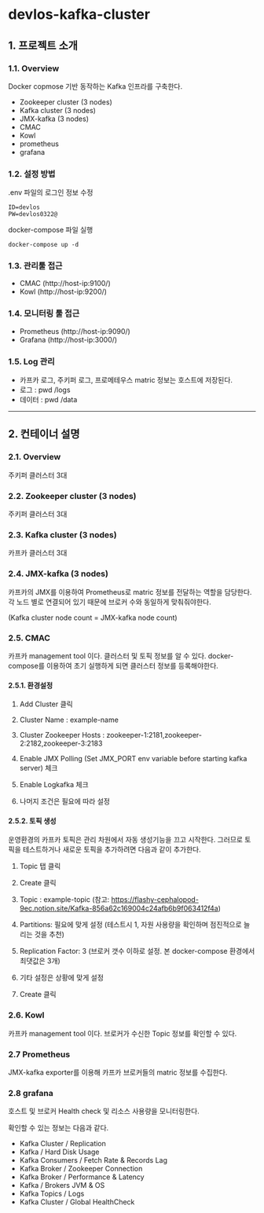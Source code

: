 # devlos-kafka-cluster 

## 1. 프로젝트 소개

### 1.1. Overview

Docker copmose 기반 동작하는 Kafka 인프라를 구축한다.
* Zookeeper cluster (3 nodes) 
* Kafka cluster (3 nodes)
* JMX-kafka (3 nodes)
* CMAC
* Kowl
* prometheus 
* grafana

### 1.2. 설정 방법

.env 파일의 로그인 정보 수정

```shell
ID=devlos
PW=devlos0322@
```

docker-compose 파일 실행

```shell
docker-compose up -d
```

### 1.3. 관리툴 접근

* CMAC (http://host-ip:9100/)
* Kowl (http://host-ip:9200/)

### 1.4. 모니터링 툴 접근

* Prometheus (http://host-ip:9090/)
* Grafana (http://host-ip:3000/)

### 1.5. Log 관리

* 카프카 로그, 주키퍼 로그, 프로메테우스 matric 정보는 호스트에 저장된다.
* 로그 : pwd /logs
* 데이터 : pwd /data

---

## 2. 컨테이너 설명

### 2.1. Overview 

주키퍼 클러스터 3대

### 2.2. Zookeeper cluster (3 nodes) 

주키퍼 클러스터 3대

### 2.3. Kafka cluster (3 nodes)

카프카 클러스터 3대

### 2.4. JMX-kafka (3 nodes)

카프카의 JMX를 이용하여 Prometheus로 matric 정보를 전달하는 역할을 담당한다. 각 노드 별로 연결되어 있기 때문에 브로커 수와 동일하게 맞춰줘야한다. 

(Kafka cluster node count = JMX-kafka node count)

### 2.5. CMAC

카프카 management tool 이다. 클러스터 및 토픽 정보를 알 수 있다. docker-compose를 이용하여 초기 실행하게 되면 클러스터 정보를 등록해야한다.

#### 2.5.1. 환경설정

1. Add Cluster 클릭

2. Cluster Name : example-name

3. Cluster Zookeeper Hosts : zookeeper-1:2181,zookeeper-2:2182,zookeeper-3:2183

4. Enable JMX Polling (Set JMX_PORT env variable before starting kafka server) 체크

5. Enable Logkafka 체크

6. 나머지 조건은 필요에 따라 설정

#### 2.5.2. 토픽 생성

운영환경의 카프카 토픽은 관리 차원에서 자동 생성기능을 끄고 시작한다. 그러므로 토픽을 테스트하거나 새로운 토픽을 추가하려면 다음과 같이 추가한다.

1. Topic 탭 클릭

2. Create 클릭

3. Topic : example-topic (참고: https://flashy-cephalopod-9ec.notion.site/Kafka-856a62c169004c24afb6b9f063412f4a)

4. Partitions: 필요에 맞게 설정 (테스트시 1, 자원 사용량을 확인하며 점진적으로 늘리는 것을 추천)

5. Replication Factor: 3 (브로커 갯수 이하로 설정. 본 docker-compose 환경에서 최댓값은 3개)

6. 기타 설정은 상황에 맞게 설정

7. Create 클릭

### 2.6. Kowl

카프카 management tool 이다. 브로커가 수신한 Topic 정보를 확인할 수 있다.

### 2.7 Prometheus

JMX-kafka exporter를 이용해 카프카 브로커들의 matric 정보를 수집한다. 

### 2.8 grafana

호스트 및 브로커 Health check 및 리소스 사용량을 모니터링한다.

확인할 수 있는 정보는 다음과 같다.

* Kafka Cluster / Replication
* Kafka / Hard Disk Usage
* Kafka Consumers / Fetch Rate & Records Lag
* Kafka Broker / Zookeeper Connection
* Kafka Broker / Performance & Latency
* Kafka / Brokers JVM & OS
* Kafka Topics / Logs
* Kafka Cluster / Global HealthCheck